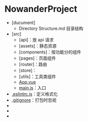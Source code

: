 # NowanderProject

- [ducument]
  - Directory Structure.md 目录结构
- [src]
  - [api]：放 api 请求
  - [assets]：静态资源
  - [components]：按功能分的组件
  - [pages]：页面组件
  - [router]：路由
  - [store]：
  - [utils]：工具类组件
  - <u>App.vue</u>
  - <u>main.js</u>：入口
- <u>.eslintrc.js</u>：定义格式化
- <u>.gitignore</u>：打包时忽视
- <u></u>
- <u></u>
- <u></u>
